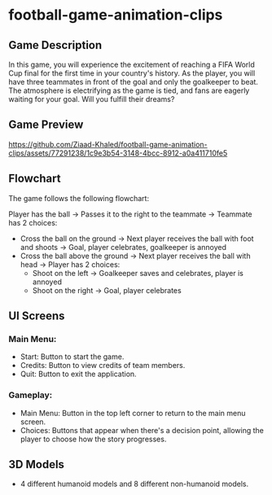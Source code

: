 # football-game-animation-clips

## Game Description

In this game, you will experience the excitement of reaching a FIFA World Cup final for the first time in your country's history. As the player, you will have three teammates in front of the goal and only the goalkeeper to beat. The atmosphere is electrifying as the game is tied, and fans are eagerly waiting for your goal. Will you fulfill their dreams?

## Game Preview


https://github.com/Ziaad-Khaled/football-game-animation-clips/assets/77291238/1c9e3b54-3148-4bcc-8912-a0a411710fe5



## Flowchart

The game follows the following flowchart:

Player has the ball -> Passes it to the right to the teammate -> Teammate has 2 choices:
- Cross the ball on the ground -> Next player receives the ball with foot and shoots -> Goal, player celebrates, goalkeeper is annoyed
- Cross the ball above the ground -> Next player receives the ball with head -> Player has 2 choices:
  - Shoot on the left -> Goalkeeper saves and celebrates, player is annoyed
  - Shoot on the right -> Goal, player celebrates
 
## UI Screens

### Main Menu:
- Start: Button to start the game.
- Credits: Button to view credits of team members.
- Quit: Button to exit the application.
### Gameplay:
- Main Menu: Button in the top left corner to return to the main menu screen.
- Choices: Buttons that appear when there's a decision point, allowing the player to choose how the story progresses.

## 3D Models
- 4 different humanoid models and 8 different non-humanoid models.

